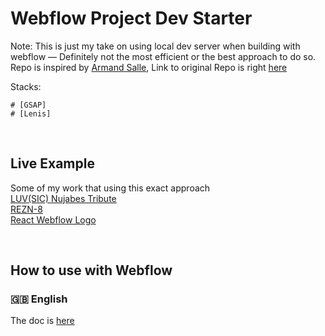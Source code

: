 # Webflow Project Dev Starter
Note: This is just my take on using local dev server when building with webflow — Definitely not the most efficient or the best approach to do so. 
Repo is inspired by [Armand Salle](https://github.com/armandsalle), Link to original Repo is right [here](https://github.com/armandsalle/vite-javascript-webflow)

Stacks:

```
# [GSAP] 
# [Lenis] 
```
<br />

## Live Example

 Some of my work that using this exact approach 
 <br />
[LUV(SIC) Nujabes Tribute](https://luvsic-part1.webflow.io/)
<br />
[REZN-8](https://rezn8.webflow.io/)
<br />
[React Webflow Logo](https://webflow-react-logo.webflow.io/)

<br />

## How to use with Webflow 

### 🇬🇧 English
The doc is [here](https://github.com/armandsalle/vite-javascript-webflow/blob/main/HowToUse_JS_EN.md) 

<br />

 
